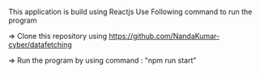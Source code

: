 This application is build using Reactjs 
Use Following command to  run the program

=> Clone this repository using https://github.com/NandaKumar-cyber/datafetching

=>  Run the program by using command : "npm run start"
